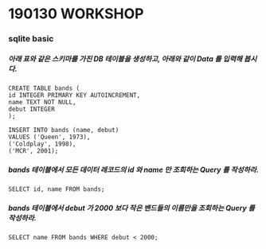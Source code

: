 # 190130 WORKSHOP

### sqlite basic



##### 아래 표와 같은 스키마를 가진 DB 테이블을 생성하고, 아래와 같이 Data 를 입력해 봅시다.

```sqlite
CREATE TABLE bands (
id INTEGER PRIMARY KEY AUTOINCREMENT,
name TEXT NOT NULL,
debut INTEGER
);

INSERT INTO bands (name, debut)
VALUES ('Queen', 1973),
('Coldplay', 1998),
('MCR', 2001);
```



##### bands 테이블에서 모든 데이터 레코드의 id 와 name 만 조회하는 Query 를 작성하라.

```sqlite
SELECT id, name FROM bands;
```



##### bands 테이블에서 debut 가 2000 보다 작은 밴드들의 이름만을 조회하는 Query 를 작성하라.

```sqlite
SELECT name FROM bands WHERE debut < 2000;
```

